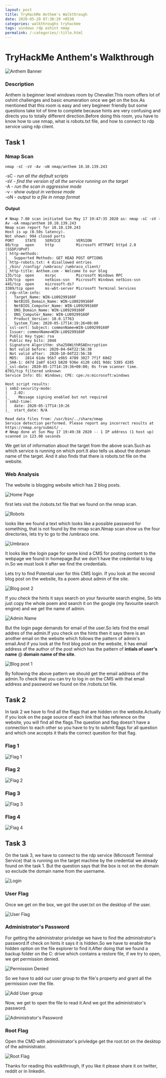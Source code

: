 ```yaml
---
layout: post
title: TryHackMe Anthem's Walkthrough
date: 2020-05-20 07:30:29 +0530
categories: walkthroughs tryhackme
tags: windows rdp oshint nmap
permalink: /:categories/:title.html
---
```


# TryHackMe Anthem's Walkthrough

![Anthem Banner](/assets/images/tryhackme/anthem/banner.png)

### Description

Anthem is beginner level windows room by Chevalier.This room offers lot of oshint challenges and basic enumeration once we get on the box.As mentioned that this room is easy and very begineer friendly but some questions take lot of time to complete because hints are very confusing and directs you to totally different direction.Before doing this room, you have to know how to use nmap, what is robots.txt file, and how to connect to rdp service using rdp client.

## Task 1

### Nmap Scan

```nmap
nmap -sC -sV -Av -oN nmap/anthem 10.10.139.243
```

-sC - _run all the default scripts_  
-sV - _find the version of all the service running on the target_  
-A  - _run the scan in aggressive mode_  
-v  - _show output in verbose mode_  
-oN - _output to a file in nmap format_   

#### Output

```nmap
# Nmap 7.80 scan initiated Sun May 17 19:47:35 2020 as: nmap -sC -sV -Av -oA nmap/anthem 10.10.139.243
Nmap scan report for 10.10.139.243
Host is up (0.50s latency).
Not shown: 994 closed ports
PORT     STATE    SERVICE       VERSION
80/tcp   open     http          Microsoft HTTPAPI httpd 2.0 (SSDP/UPnP)
| http-methods: 
|_  Supported Methods: GET HEAD POST OPTIONS
| http-robots.txt: 4 disallowed entries 
|_/bin/ /config/ /umbraco/ /umbraco_client/
|_http-title: Anthem.com - Welcome to our blog
135/tcp  open     msrpc         Microsoft Windows RPC
139/tcp  open     netbios-ssn   Microsoft Windows netbios-ssn
445/tcp  open     microsoft-ds?
3389/tcp open     ms-wbt-server Microsoft Terminal Services
| rdp-ntlm-info: 
|   Target_Name: WIN-LU09299160F
|   NetBIOS_Domain_Name: WIN-LU09299160F
|   NetBIOS_Computer_Name: WIN-LU09299160F
|   DNS_Domain_Name: WIN-LU09299160F
|   DNS_Computer_Name: WIN-LU09299160F
|   Product_Version: 10.0.17763
|_  System_Time: 2020-05-17T14:19:26+00:00
| ssl-cert: Subject: commonName=WIN-LU09299160F
| Issuer: commonName=WIN-LU09299160F
| Public Key type: rsa
| Public Key bits: 2048
| Signature Algorithm: sha256WithRSAEncryption
| Not valid before: 2020-04-04T22:56:38
| Not valid after:  2020-10-04T22:56:38
| MD5:   2814 61de 95b7 e9b5 4789 3027 7f1f 60d2
|_SHA-1: d47d 2a8f 6143 b820 936e 4120 cdd1 9ddc 5385 d285
|_ssl-date: 2020-05-17T14:19:36+00:00; 0s from scanner time.
8701/tcp filtered unknown
Service Info: OS: Windows; CPE: cpe:/o:microsoft:windows

Host script results:
| smb2-security-mode: 
|   2.02: 
|_    Message signing enabled but not required
| smb2-time: 
|   date: 2020-05-17T14:19:26
|_  start_date: N/A

Read data files from: /usr/bin/../share/nmap
Service detection performed. Please report any incorrect results at https://nmap.org/submit/ .
# Nmap done at Sun May 17 19:49:38 2020 -- 1 IP address (1 host up) scanned in 123.08 seconds
```

We get lot of information about the target from the above scan.Such as which service is running on which port.It also tells us about the domain name of the target. And it also finds that there is robots.txt file on the website.

### Web Analysis

The website is blogging website which has 2 blog posts.

![Home Page](/assets/images/tryhackme/anthem/home_page.png)

first lets visit the /robots.txt file that we found on the nmap scan.

![Robots](/assets/images/tryhackme/anthem/robots.png)

looks like we found a text which looks like a possible password for something, that is not found by the nmap scan.Nmap scan show us the four directories, lets try to go to the /umbraco one.

![Umbraco](/assets/images/tryhackme/anthem/umbraco.png)

It looks like the login page for some kind a CMS for posting content to the webpage we found in homepage.But we don't have the credential to log in.So we must look it after we find the credentials.

Lets try to find Potential user for this CMS login. If you look at the second blog post on the website, Its a poem about admin of the site.

![Blog post 2](/assets/images/tryhackme/anthem/blog2.png)

If you check the hints it says search on your favourite search engine, So lets just copy the whole poem and search it on the google (my favourite search engine) and we get the name of admin.

![Admin Name](/assets/images/tryhackme/anthem/admin_name.png)

But the login page demands for email of the user.So lets find the email addres of the admin.If you check on the hints then it says there is an another email on the website which follows the pattern of admin's email.And if you look at the first blog post on the website, it has email address of the author of the post which has the pattern of __intials of user's name__ @ __domain name of the site__.

![Blog post 1](/assets/images/tryhackme/anthem/blog1.png)

By following the above pattern we should get the email address of the admin.To check that you can try to log in on the CMS with that email address and password we found on the /robots.txt file.

## Task 2

In task 2 we have to find all the flags that are hidden on the website.Actually if you look on the page source of each link that has reference on the website, you will find all the flags.The question and flag doesn't have a connection to each other so you have to try to submit flags for all question and which one accepts it thats the correct question for that flag.

### Flag 1

![Flag 1](/assets/images/tryhackme/anthem/flag1.png)

### Flag 2

![Flag 2](/assets/images/tryhackme/anthem/flag2.png)

### Flag 3

![Flag 3](/assets/images/tryhackme/anthem/flag3.png)

### Flag 4

![Flag 4](/assets/images/tryhackme/anthem/flag4.png)

## Task 3

On the task 3, we have to connect to the rdp service (Microsoft Terminal Service) that is running on the target machine by the credential we already found on the task 1. But the question says that the box is not on the domain so exclude the domain name from the username.

![Login](/assets/images/tryhackme/anthem/rdp_connect.png)


### User Flag

Once we get on the box, we got the user.txt on the desktop of the user.

![User Flag](/assets/images/tryhackme/anthem/user_flag.png)


### Administrator's Password

For getting the administrator privledge we have to find the administrator's password.If check on hints it says it is hidden.So we have to enable the hidden option on the file explorer to find it.After doing that we found a backup folder on the C: drive which contains a restore file, if we try to open, we get permission denied.

![Permission Denied](/assets/images/tryhackme/anthem/permission_denied.png)

So we have to add our user group to the file's property and grant all the permission over the file.

![Add User group](/assets/images/tryhackme/anthem/add_user_group.png)

Now, we get to open the file to read it.And we got the administrator's password.

![Administrator's Password](/assets/images/tryhackme/anthem/admin_password.png)

### Root Flag

Open the CMD with administrator's privledge get the root.txt on the desktop of the administrator.

![Root Flag](/assets/images/tryhackme/anthem/root_flag.png)

Thanks for reading this walkthrough, If you like it please share it on twitter, reddit or in linkedin.
